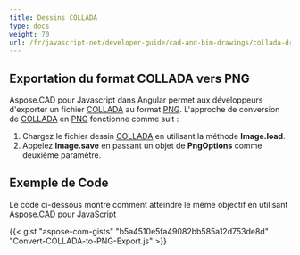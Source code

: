 ```yaml
---
title: Dessins COLLADA
type: docs
weight: 70
url: /fr/javascript-net/developer-guide/cad-and-bim-drawings/collada-drawings/
---
```


## **Exportation du format COLLADA vers PNG**

Aspose.CAD pour Javascript dans Angular permet aux développeurs d'exporter un fichier [COLLADA](https://docs.fileformat.com/3d/dae/) au format [PNG](https://docs.fileformat.com/image/png/).
L'approche de conversion de [COLLADA](https://docs.fileformat.com/3d/dae/) en [PNG](https://docs.fileformat.com/image/png/) fonctionne comme suit :

1. Chargez le fichier dessin [COLLADA](https://docs.fileformat.com/3d/dae/) en utilisant la méthode **Image.load**.
1. Appelez **Image.save** en passant un objet de **PngOptions** comme deuxième paramètre.

## Exemple de Code

Le code ci-dessous montre comment atteindre le même objectif en utilisant Aspose.CAD pour JavaScript

{{< gist "aspose-com-gists" "b5a4510e5fa49082bb585a12d753de8d" "Convert-COLLADA-to-PNG-Export.js" >}}
